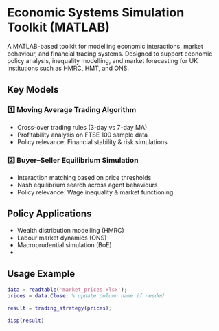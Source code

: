 # Economic Systems Simulation Toolkit (MATLAB)

A MATLAB-based toolkit for modelling economic interactions, market behaviour,
and financial trading systems. Designed to support economic policy analysis,
inequality modelling, and market forecasting for UK institutions such as
HMRC, HMT, and ONS.

## Key Models
### 1️⃣ Moving Average Trading Algorithm
- Cross-over trading rules (3-day vs 7-day MA)
- Profitability analysis on FTSE 100 sample data
- Policy relevance: Financial stability & risk simulations

### 2️⃣ Buyer–Seller Equilibrium Simulation
- Interaction matching based on price thresholds
- Nash equilibrium search across agent behaviours
- Policy relevance: Wage inequality & market functioning



## Policy Applications
- Wealth distribution modelling (HMRC)
- Labour market dynamics (ONS)
- Macroprudential simulation (BoE)
- 
## Usage Example

```matlab
data = readtable('market_prices.xlsx');
prices = data.Close; % update column name if needed

result = trading_strategy(prices);

disp(result)
